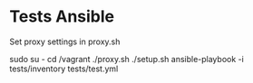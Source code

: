 Tests Ansible
=========

Set proxy settings in proxy.sh

  sudo su -
  cd /vagrant
  ./proxy.sh
  ./setup.sh
  ansible-playbook -i tests/inventory tests/test.yml


